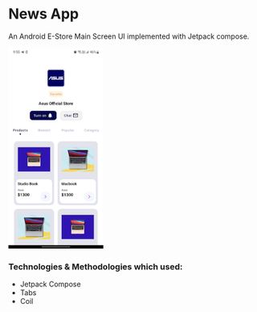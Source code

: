 # News App

An Android E-Store Main Screen UI implemented with Jetpack compose.

<img src="/previews/ss1.png" height="400">

### Technologies & Methodologies which used:

* Jetpack Compose
* Tabs
* Coil
